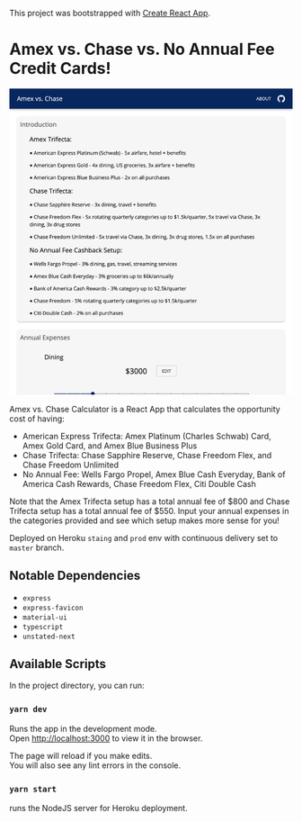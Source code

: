 This project was bootstrapped with [Create React App](https://github.com/facebook/create-react-app).

# Amex vs. Chase vs. No Annual Fee Credit Cards!

![Screenshot](/public/home.png?raw=true "App Screenshot")

Amex vs. Chase Calculator is a React App that calculates the opportunity cost of having:
- American Express Trifecta: Amex Platinum (Charles Schwab) Card, Amex Gold Card, and Amex Blue Business Plus
- Chase Trifecta: Chase Sapphire Reserve, Chase Freedom Flex, and Chase Freedom Unlimited
- No Annual Fee: Wells Fargo Propel, Amex Blue Cash Everyday, Bank of America Cash Rewards, Chase Freedom Flex, Citi Double Cash

Note that the Amex Trifecta setup has a total annual fee of $800 and Chase Trifecta setup has a total annual fee of $550. Input your annual expenses in the categories provided and see which setup makes more sense for you!

Deployed on Heroku `staing` and `prod` env with continuous delivery set to `master` branch.

## Notable Dependencies

- `express`
- `express-favicon`
- `material-ui`
- `typescript`
- `unstated-next`

## Available Scripts

In the project directory, you can run:

### `yarn dev`

Runs the app in the development mode.<br />
Open [http://localhost:3000](http://localhost:3000) to view it in the browser.

The page will reload if you make edits.<br />
You will also see any lint errors in the console.

### `yarn start`

runs the NodeJS server for Heroku deployment.
